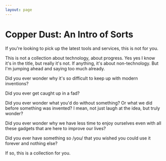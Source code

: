 ```yaml
---
layout: page
---
```


Copper Dust: An Intro of Sorts
==============================

If you're looking to pick up the latest tools and services, this is not for you.

This is not a collection about technology, about progress. Yes yes I know it's in the title, but really it's not. If anything, it's about non-technology. But I'm jumping ahead and saying too much already.

Did you ever wonder why it's so difficult to keep up with modern inventions?

Did you ever get caught up in a fad?

Did you ever wonder what you'd do without something? Or what we did before something was invented? I mean, not just laugh at the idea, but truly wonder? 

Did you ever wonder why we have less time to enjoy ourselves even with all these gadgets that are here to improve our lives? 

Did you ever have something so /you/ that you wished you could use it forever and nothing else? 

If so, this is a collection for you.

